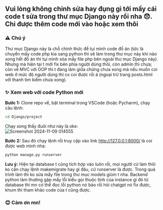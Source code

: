 ## Vui lòng không chỉnh sửa hay đụng gì tới mấy cái code t sửa trong thư mục Django này rồi nha 😞. Chỉ được thêm code mới vào hoặc xem thôi

### ⚠️ Chú ý
Thư mục Django này là chỗ chính thức để tụi mình code đồ án (tức là chuyển mấy code php kia sang python thì sẽ làm trong thư mục này khi nào xong hết đồ án thì tụi mình xóa mấy file php bên ngoài thư mục Django này).  
Nhưng mà hiện tại t mới fix bên phía người dùng thôi, còn admin thì chưa; còn về MVC với OOP thì t đang làm giữa chừng chưa xong mà nếu muốn coi web ở mức độ người dùng thì cx coi được rồi á (ngoại trừ trang posts.html với thanh tìm kiếm chưa xong).  

### ✨ Xem web với code Python mới 
**Bước 1:** Clone repo về, bật terminal trong VSCode (hoặc Pycharm), chạy câu lệnh:
```bash
cd Django/project
```
Chạy xong thấy đuôi như này là oke:  
![Screenshot 2024-11-09 014555](https://github.com/user-attachments/assets/66e4caf3-cb5b-4ba4-98ae-4dcf9a96f67c)  

**Bước 2:** Sau đó chạy lệnh rồi truy cập vào link http://127.0.0.1:8000/ là coi được web mình nha:
```bash
python manage.py runserver
```

**Lưu ý:** Hiện tại database t cũng tích hợp vào luôn rồi, mọi người cứ làm thôi ko cần chạy lệnh makemigrate hay gì đâu, cứ runserver là được. Trong quá trình làm thì ko sửa mấy file trong thư mục models giùm t nha. Backend python làm thường gặp mấy lỗi kiểu gọi thuộc tính của instance gì đó từ database thì mn có thể đọc lỗi python nó báo rồi hỏi chatgpt nó fix được, khum thì tham khảo code của t cũng được.

### 😊 Cảm ơn mn!